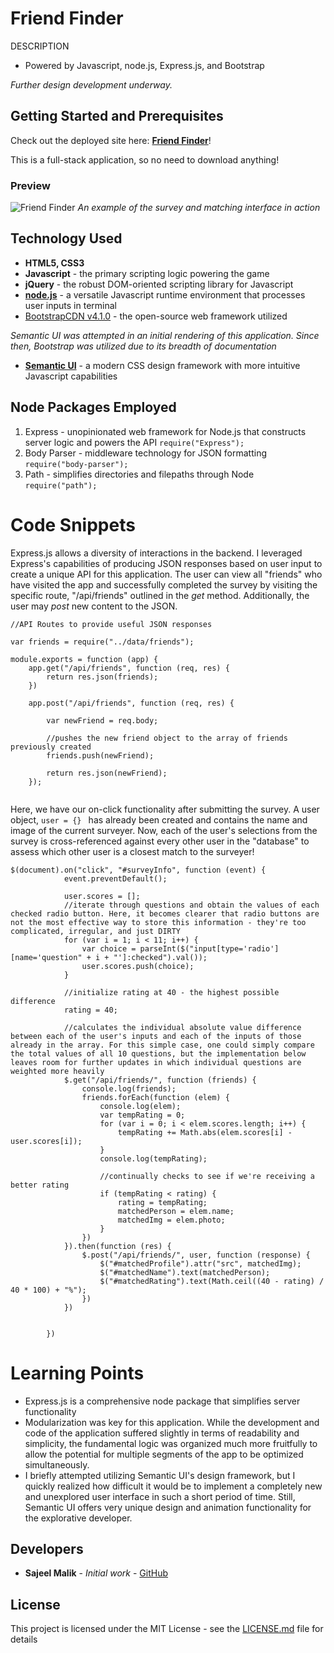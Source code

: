 # Friend Finder

DESCRIPTION

* Powered by Javascript, node.js, Express.js, and Bootstrap

*Further design development underway.*

## Getting Started and Prerequisites

Check out the deployed site here: [**Friend Finder**](https://nodejs.org/en/)!

This is a full-stack application, so no need to download anything!

### Preview 
<!-- take a picture of the image and add it into the readme  -->

![Friend Finder](assets/preview.gif  "Friend Finder")
*An example of the survey and matching interface in action*

## Technology Used

* **HTML5, CSS3** 
* **Javascript** - the primary scripting logic powering the game
* **jQuery** - the robust DOM-oriented scripting library for Javascript
* [**node.js**](https://nodejs.org/en/) - a versatile Javascript runtime environment that processes user inputs in terminal
* [BootstrapCDN v4.1.0](https://getbootstrap.com/docs/4.1/getting-started/introduction/) - the open-source web framework utilized

*Semantic UI was attempted in an initial rendering of this application. Since then, Bootstrap was utilized due to its breadth of documentation*
* [**Semantic UI**](https://semantic-ui.com/) - a modern CSS design framework with more intuitive Javascript capabilities

## Node Packages Employed

1. Express - unopinionated web framework for Node.js that constructs server logic and powers the API
``` require("Express"); ```
2. Body Parser - middleware technology for JSON formatting
``` require("body-parser"); ```
3. Path - simplifies directories and filepaths through Node
``` require("path"); ```

# Code Snippets
<!-- put snippets of code inside ``` ``` so it will look like code -->
<!-- if you want to put blockquotes use a > -->

Express.js allows a diversity of interactions in the backend. I leveraged Express's capabilities of producing JSON responses based on user input to create a unique API for this application. The user can view all "friends" who have visited the app and successfully completed the survey by visiting the specific route, "/api/friends" outlined in the *get* method. Additionally, the user may *post* new content to the JSON.

```
//API Routes to provide useful JSON responses 

var friends = require("../data/friends");

module.exports = function (app) {
    app.get("/api/friends", function (req, res) {
        return res.json(friends);
    })

    app.post("/api/friends", function (req, res) {

        var newFriend = req.body;

        //pushes the new friend object to the array of friends previously created
        friends.push(newFriend);

        return res.json(newFriend);
    });


```

Here, we have our on-click functionality after submitting the survey. A user object, ```user = {} ``` has already been created and contains the name and image of the current surveyer. Now, each of the user's selections from the survey is cross-referenced against every other user in the "database" to assess which other user is a closest match to the surveyer!

```
$(document).on("click", "#surveyInfo", function (event) {
            event.preventDefault();

            user.scores = [];
            //iterate through questions and obtain the values of each checked radio button. Here, it becomes clearer that radio buttons are not the most effective way to store this information - they're too complicated, irregular, and just DIRTY
            for (var i = 1; i < 11; i++) {
                var choice = parseInt($("input[type='radio'][name='question" + i + "']:checked").val());
                user.scores.push(choice);
            }

            //initialize rating at 40 - the highest possible difference
            rating = 40;

            //calculates the individual absolute value difference between each of the user's inputs and each of the inputs of those already in the array. For this simple case, one could simply compare the total values of all 10 questions, but the implementation below leaves room for further updates in which individual questions are weighted more heavily
            $.get("/api/friends/", function (friends) {
                console.log(friends);
                friends.forEach(function (elem) {
                    console.log(elem);
                    var tempRating = 0;
                    for (var i = 0; i < elem.scores.length; i++) {
                        tempRating += Math.abs(elem.scores[i] - user.scores[i]);
                    }
                    console.log(tempRating);

                    //continually checks to see if we're receiving a better rating
                    if (tempRating < rating) {
                        rating = tempRating;
                        matchedPerson = elem.name;
                        matchedImg = elem.photo;
                    }
                })
            }).then(function (res) {
                $.post("/api/friends/", user, function (response) {
                    $("#matchedProfile").attr("src", matchedImg);
                    $("#matchedName").text(matchedPerson);
                    $("#matchedRating").text(Math.ceil((40 - rating) / 40 * 100) + "%");
                })
            })


        })
```

# Learning Points
<!-- Learning points where you would write what you thought was helpful -->
* Express.js is a comprehensive node package that simplifies server functionality
* Modularization was key for this application. While the development and code of the application suffered slightly in terms of readability and simplicity, the fundamental logic was organized much more fruitfully to allow the potential for multiple segments of the app to be optimized simultaneously. 
* I briefly attempted utilizing Semantic UI's design framework, but I quickly realized how difficult it would be to implement a completely new and unexplored user interface in such a short period of time. Still, Semantic UI offers very unique design and animation functionality for the explorative developer.

## Developers

* **Sajeel Malik** - *Initial work* - [GitHub](https://github.com/sajeelmalik)

## License

This project is licensed under the MIT License - see the [LICENSE.md](LICENSE.md) file for details
